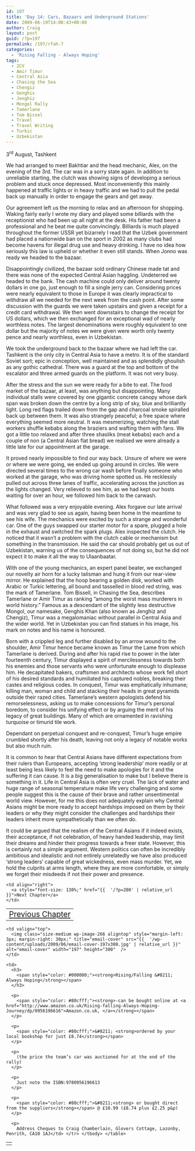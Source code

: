 ```yaml
---
id: 197
title: 'Day 14: Cars, Bazaars and Underground Stations'
date: 2009-06-19T14:00:43+00:00
author: Craig
layout: post
guid: /?p=197
permalink: /197/rfah-7
categories:
  - 'Rising Falling - Always Hoping'
tags:
  - 2CV
  - Amir Timur
  - Central Asia
  - Chasing the Sea
  - Chengiz
  - Genghis
  - Jenghiz
  - Mongol Rally
  - Tamerlane
  - Tom Bissel
  - Travel
  - Travel Writing
  - Turkic
  - Uzbekistan
---
```

3<sup>rd</sup> August, Tashkent

We had arranged to meet Bakhtiar and the head mechanic, Alex, on the evening of the 3rd. The car was in a sorry state again. In addition to unreliable starting, the clutch was showing signs of developing a serious problem and stuck once depressed. Most inconveniently this mainly happened at traffic lights or in heavy traffic and we had to pull the pedal back up manually in order to engage the gears and get away.

Our agreement left us the morning to relax and an afternoon for shopping. Waking fairly early I wrote my diary and played some billiards with the receptionist who had been up all night at the desk. His father had been a professional and he beat me quite convincingly. Billiards is much played throughout the former USSR yet bizarrely I read that the Uzbek government had placed a nationwide ban on the sport in 2002 as many clubs had become havens for illegal drug use and heavy drinking. I have no idea how seriously this law is upheld or whether it even still stands. When Jonno was ready we headed to the bazaar. 

Disappointingly civilized, the bazaar sold ordinary Chinese made tat and there was none of the expected Central Asian haggling. Undeterred we headed to the bank. The cash machine could only deliver around twenty dollars in one go, just enough to fill a single jerry can. Considering prices were nearly equivalent to those in Europe it was clearly impractical to withdraw all we needed for the next week from the cash point. After some discussion with the guards we were taken upstairs and given a receipt for a credit card withdrawal. We then went downstairs to change the receipt for US dollars, which we then exchanged for an exceptional wad of nearly worthless notes. The largest denominations were roughly equivalent to one dollar but the majority of notes we were given were worth only twenty pence and nearly worthless, even in Uzbekistan.

We took the underground back to the bazaar where we had left the car. Tashkent is the only city in Central Asia to have a metro. It is of the standard Soviet sort; epic in conception, well maintained and as splendidly ghoulish as any gothic cathedral. There was a guard at the top and bottom of the escalator and three armed guards on the platform. It was not very busy.

After the stress and the sun we were ready for a bite to eat. The food market of the bazaar, at least, was anything but disappointing. Many individual stalls were covered by one gigantic concrete canopy whose dark span was broken down the centre by a long strip of sky, blue and brilliantly light. Long red flags trailed down from the gap and charcoal smoke spiralled back up between them. It was also strangely peaceful; a free space where everything seemed more neutral. It was mesmerizing, watching the stall workers shuffle kebabs along the braziers and wafting them with fans. We got a little too relaxed and after three shasliks (meat kebabs) each and a couple of non (a Central Asian flat bread) we realised we were already a little late for our appointment at the garage. 

It proved nearly impossible to find our way back. Unsure of where we were or where we were going, we ended up going around in circles. We were directed several times to the wrong car wash before finally someone who worked at the garage, who was driving home spotted us. He recklessly pulled out across three lanes of traffic, accelerating across the junction as the lights changed. Very relieved to see him, as we had kept our hosts waiting for over an hour, we followed him back to the carwash.

What followed was a very enjoyable evening. Alex forgave our late arrival and was very glad to see us again, having been home in the meantime to see his wife. The mechanics were excited by such a strange and wonderful car. One of the guys swapped our starter motor for a spare, plugged a hole in the exhaust and switched the spark plugs. Alex inspected the clutch. He noticed that it wasn’t a problem with the clutch cable or mechanism but something in the transmission. He said the car should probably get us out of Uzbekistan, warning us of the consequences of not doing so, but he did not expect it to make it all the way to Ulaanbaatar.

With one of the young mechanics, an expert panel beater, we exchanged our novelty air horn for a lucky talisman and hung it from our rear-view mirror. He explained that the hoop bearing a golden disk, worked with Arabic or Turkic lettering, all bound and tasselled in blood red string, was the mark of Tamerlane. Tom Bissell, in Chasing the Sea, describes Tamerlane or Amir Timur as ranking “among the worst mass murderers in world history.” Famous as a descendant of the slightly less destructive Mongol, our namesake, Genghis Khan (also known as Jenghiz and Chengiz), Timur was a megalomaniac without parallel in Central Asia and the wider world. Yet in Uzbekistan you can find statues in his image, his mark on notes and his name is honoured. 

Born with a crippled leg and further disabled by an arrow wound to the shoulder, Amir Timur hence became known as Timur the Lame from which Tamerlane is derived. During and after his rapid rise to power in the later fourteenth century, Timur displayed a spirit of mercilessness towards both his enemies and those servants who were unfortunate enough to displease him. He decapitated bakers, craftsmen and architects whose work fell short of his desired standards and humiliated his captured nobles, breaking their castes and religious codes. In conquest, Timur was emphatically inhumane; killing man, woman and child and stacking their heads in great pyramids outside their razed cities. Tamerlane’s western apologists defend his remorselessness, asking us to make concessions for Timur’s personal boredom, to consider his unifying effect or by arguing the merit of his legacy of great buildings. Many of which are ornamented in ravishing turquoise or timurid tile work.

Dependant on perpetual conquest and re-conquest, Timur’s huge empire crumbled shortly after his death, leaving not only a legacy of notable works but also much ruin. 

It is common to hear that Central Asians have different expectations from their rulers than Europeans, accepting ‘strong leadership’ more readily or at least being less likely to feel the need to make apologies for it and the suffering it can cause. It is a big generalisation to make but I believe there is something in it. Life in Central Asia is often very cruel. The lack of water and huge range of seasonal temperature make life very challenging and some people suggest this is the cause of their brave and rather unsentimental world view. However, for me this does not adequately explain why Central Asians might be more ready to accept hardships imposed on them by their leaders or why they might consider the challenges and hardships their leaders inherit more sympathetically than we often do. 

It could be argued that the realism of the Central Asians if it indeed exists, their acceptance, if not celebration, of heavy handed leadership, may limit their dreams and hinder their progress towards a freer state. However, this is certainly not a simple argument. Western politics can often be incredibly ambitious and idealistic and not entirely unrelatedly we have also produced ‘strong leaders’ capable of great wickedness, even mass murder. Yet, we hold the culprits at arms length, where they are more comfortable, or simply we forget their misdeeds if not their power and presence.

<table border="0" width="100%">
  <tr>
    <td align="left">
      <a style="font-size: 130%;" href="{{  '/?p=195' | relative_url }}">Previous Chapter</a>
    </td>
    
    <td align="right">
      <a style="font-size: 130%;" href="{{  '/?p=200' | relative_url }}">Next Chapter</a>
    </td>
  </tr>
</table>

<table border="0">
  <tr>
    <td>
    </td>
    
    <td valign="top">
      <img class="size-medium wp-image-266 aligntop" style="margin-left: 3px; margin-right: 30px;" title="email-cover" src="{{  '/wp-content/uploads/2009/06/email-cover-197x300.jpg' | relative_url }}" alt="email-cover" width="197" height="300"  />
    </td>
    
    <td>
      <h3>
        <span style="color: #000000;"><strong>Rising/Falling &#8211; Always Hoping</strong></span>
      </h3>
      
      <p>
        <span style="color: #80cfff;"><strong>-can be bought online at <a href="http://www.amazon.co.uk/Rising-falling-Always-Hoping-Journey/dp/0956196616">Amazon.co.uk, </a></strong></span>
      </p>
      
      <p>
        <span style="color: #80cfff;">&#8211; <strong>ordered by your local bookshop for just £8.74</strong></span>
      </p>
      
      <p>
        (the price the team’s car was auctioned for at the end of the rally)
      </p>
      
      <p>
        Just note the ISBN:9780956196613
      </p>
      
      <p>
        <span style="color: #80cfff;">&#8211;<strong> or bought direct from the suppliers</strong></span> @ £10.99 (£8.74 plus £2.25 p&p)
      </p>
      
      <p>
        Address Cheques to Craig Chamberlain, Glovers Cottage, Lazonby, Penrith, CA10 1AJ</td> </tr> </tbody> </table>

